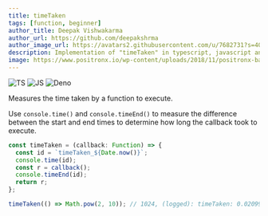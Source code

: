 ```yaml
---
title: timeTaken
tags: [function, beginner]
author_title: Deepak Vishwakarma
author_url: https://github.com/deepakshrma
author_image_url: https://avatars2.githubusercontent.com/u/7682731?s=400
description: Implementation of "timeTaken" in typescript, javascript and deno.
image: https://www.positronx.io/wp-content/uploads/2018/11/positronx-banner-1152-1.jpg
---
```


![TS](https://img.shields.io/badge/supports-typescript-blue.svg?style=flat-square)
![JS](https://img.shields.io/badge/supports-javascript-yellow.svg?style=flat-square)
![Deno](https://img.shields.io/badge/supports-deno-green.svg?style=flat-square)

Measures the time taken by a function to execute.

Use `console.time()` and `console.timeEnd()` to measure the difference between the start and end times to determine how long the callback took to execute.

```ts title="typescript"
const timeTaken = (callback: Function) => {
  const id = `timeTaken_${Date.now()}`;
  console.time(id);
  const r = callback();
  console.timeEnd(id);
  return r;
};
```

```ts title="typescript"
timeTaken(() => Math.pow(2, 10)); // 1024, (logged): timeTaken: 0.02099609375ms
```
